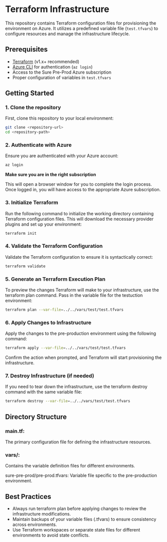 # Terraform Infrastructure

This repository contains Terraform configuration files for provisioning the environment on Azure. It utilizes a predefined variable file (`test.tfvars`) to configure resources and manage the infrastructure lifecycle.

## Prerequisites

- [Terraform](https://www.terraform.io/downloads.html) (v1.x+ recommended)
- [Azure CLI](https://docs.microsoft.com/en-us/cli/azure/install-azure-cli) for authentication (`az login`)
- Access to the Sure Pre-Prod Azure subscription
- Proper configuration of variables in `test.tfvars`

## Getting Started

### 1. Clone the repository

First, clone this repository to your local environment:

```bash
git clone <repository-url>
cd <repository-path>
```

### 2. Authenticate with Azure
Ensure you are authenticated with your Azure account:

```bash
az login
```
**Make sure you are in the right subscription**

This will open a browser window for you to complete the login process. Once logged in, you will have access to the appropriate Azure subscription.

###  3. Initialize Terraform
Run the following command to initialize the working directory containing Terraform configuration files. This will download the necessary provider plugins and set up your environment:

```bash
terraform init
```

### 4. Validate the Terraform Configuration
Validate the Terraform configuration to ensure it is syntactically correct:

```bash
terraform validate
```

### 5. Generate an Terraform Execution Plan

To preview the changes Terraform will make to your infrastructure, use the terraform plan command. Pass in the variable file for the testuction environment:

```bash
terraform plan --var-file=../../vars/test/test.tfvars
```
### 6. Apply Changes to Infrastructure
Apply the changes to the pre-production environment using the following command:

```bash
terraform apply --var-file=../../vars/test/test.tfvars
```
Confirm the action when prompted, and Terraform will start provisioning the infrastructure.

### 7. Destroy Infrastructure (if needed)
If you need to tear down the infrastructure, use the terraform destroy command with the same variable file:
```bash
terraform destroy --var-file=../../vars/test/test.tfvars
```

##  Directory Structure
### main.tf: 
The primary configuration file for defining the infrastructure resources.
### vars/: 
Contains the variable definition files for different environments.

sure-pre-prod/pre-prod.tfvars: Variable file specific to the pre-production environment.
##  Best Practices
* Always run terraform plan before applying changes to review the infrastructure modifications.
* Maintain backups of your variable files (.tfvars) to ensure consistency across environments.
* Use Terraform workspaces or separate state files for different environments to avoid state conflicts.